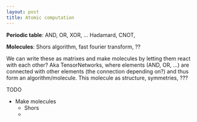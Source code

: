 ```yaml
---
layout: post
title: Atomic computation
---
```


__Periodic table__: AND, OR, XOR, ... Hadamard, CNOT, 

__Molecules__: Shors algorithm, fast fourier transform, ??

We can write these as matrixes and make molecules by letting them react with each other?
Aka TensorNetworks, where elements (AND, OR, ...) are connected with other elements (the connection depending on?) and thus form an algorithm/molecule. This molecule as structure, symmetries, ???


TODO

* Make molecules
    * Shors
    * 